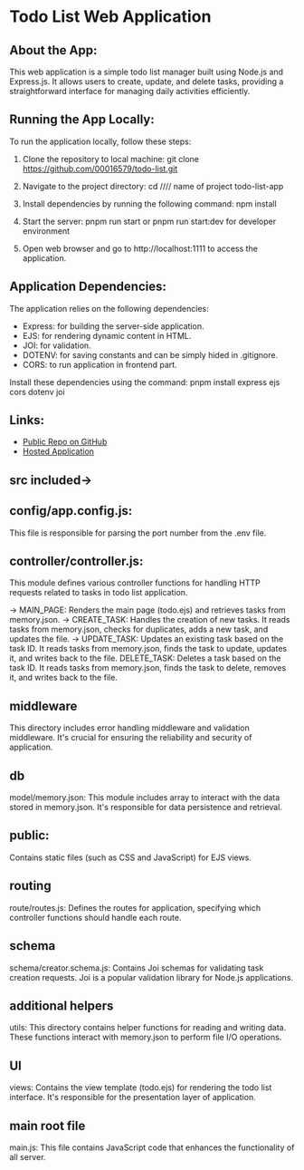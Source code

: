 # Todo List Web Application

## About the App:
This web application is a simple todo list manager built using Node.js and Express.js. It allows users to create, update, and delete tasks, providing a straightforward interface for managing daily activities efficiently.

## Running the App Locally:
To run the application locally, follow these steps:

1. Clone the repository to  local machine:
    git clone  https://github.com/00016579/todo-list.git


2. Navigate to the project directory:
    cd  //// name of project   todo-list-app


3. Install dependencies by running the following command:
    npm install

4. Start the server:
    pnpm run start or pnpm run start:dev for developer environment


5. Open  web browser and go to http://localhost:1111 to access the application.

## Application Dependencies:
The application relies on the following dependencies:
- Express: for building the server-side application.
- EJS: for rendering dynamic content in HTML.
- JOI: for validation.
- DOTENV: for saving constants and can be simply hided in .gitignore.
- CORS: to run application in frontend part.

Install these dependencies using the command:
    pnpm install express ejs cors dotenv joi


## Links:
- [Public Repo on GitHub](https://github.com/username/todo-list-app)
- [Hosted Application](https://-app-name.glitch.me)


## src included->
## config/app.config.js: 
This file is responsible for parsing the port number from the .env file. 

## controller/controller.js: 
This module defines various controller functions for handling HTTP requests related to tasks in todo list application.

-> MAIN_PAGE: Renders the main page (todo.ejs) and retrieves tasks from memory.json.
-> CREATE_TASK: Handles the creation of new tasks. It reads tasks from memory.json, checks for duplicates, adds a new task, and updates the file.
-> UPDATE_TASK: Updates an existing task based on the task ID. It reads tasks from memory.json, finds the task to update, updates it, and writes back to the file.
DELETE_TASK: Deletes a task based on the task ID. It reads tasks from memory.json, finds the task to delete, removes it, and writes back to the file.

## middleware
This directory includes error handling middleware and validation middleware. It's crucial for ensuring the reliability and security of  application.

## db
model/memory.json: This module includes array to interact with the data stored in memory.json. It's responsible for data persistence and retrieval.

## public:
Contains static files (such as CSS and JavaScript) for EJS views.


## routing
route/routes.js: Defines the routes for  application, specifying which controller functions should handle each route.


## schema
schema/creator.schema.js: Contains Joi schemas for validating task creation requests. Joi is a popular validation library for Node.js applications.


## additional helpers
utils: This directory contains helper functions for reading and writing data. These functions interact with memory.json to perform file I/O operations.


## UI
views: Contains the view template (todo.ejs) for rendering the todo list interface. It's responsible for the presentation layer of  application.


## main root file
main.js: This file contains JavaScript code that enhances the functionality of all server.